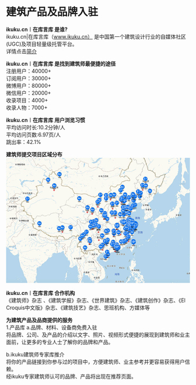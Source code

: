 # 建筑产品及品牌入驻

**ikuku.cn︱在库言库 是谁?**  
ikuku.cn|在库言库（www.ikuku.cn） 是中国第一个建筑设计行业的自媒体社区(UGC)及项目轻量级托管平台。  
详情点击[简介](http://guide.ikuku.cn/index.html)  

**ikuku.cn︱在库言库 是找到建筑师最便捷的途径**  
注册用户：40000+  
订阅用户：30000+  
微博用户：80000+  
微信用户：20000+  
收录项目：4000+  
收录人物：7000+  

**ikuku.cn︱在库言库 用户浏览习惯**  
平均访问时长:10.2分钟/人  
平均访问页数:6.97页/人  
跳出率：42.1%  

**建筑师提交项目区域分布**  
![ikuku收录项目分布图](images/mapikuku.jpg)  

**ikuku.cn︱在库言库 合作机构**  
《建筑师》杂志 、《建筑学报》杂志、《世界建筑》杂志、《建筑创作》杂志、《El Croquis中文版》杂志、《建筑技艺》杂志、思班机构、方媒体等  

**为建筑产品及品商提供的服务**  
1.产品库
  a.品牌、材料、设备商免费入驻  
将品牌、公司、及产品的介绍以文字、照片、视频形式便捷的展现到建筑师和业主面前，让更多的专业人士了解你的品牌和产品。  

  b.ikuku建筑师专家库推介  
将你的产品链接到你参与过的项目中，方便建筑师、业主参考并更容易获得用户信赖。  
经ikuku专家建筑师认可的品牌、产品将出现在推荐页面。  



